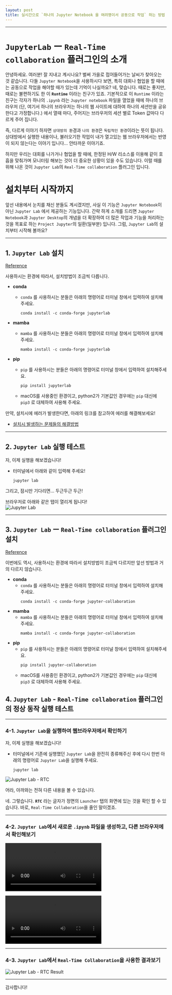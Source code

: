 ```yaml
---
layout: post
title: 실시간으로 `하나의 Jupyter Notebook 을 여려명이서 공동으로 작업` 하는 방법
---
```


*****

# `JupyterLab` ー `Real-Time collaboration` 플러그인의 소개

안녕하세요. 여러분! 잘 지내고 계시나요? 벌써 가을로 접어들어가는 날씨가 찾아오는 것 같습니다.
다들 `Jupyter Notebook`을 사용하시다 보면, 특히 대회나 협업을 할 때에는 공동으로 작업을 해야할 때가 있는데 기억이 나실까요?
네, 맞습니다. 때로는 좋지만, 때로는 불편하기도 한 이 **`Runtime`** 이라는 친구가 있죠.
기본적으로 이 `Runtime` 이라는 친구는 각자가 하나의 `.ipynb` 라는 `Jupyter notebook` 파일을 열었을 때에 하나의 브라우저 (단, 여기서 하나의 브라우저는 하나의 웹 사이트에 대하여 하나의 세션만을 공유한다고 가정합니다.)
에서 열때 마다, 주어지는 브라우저의 세션 별로 Token 값마다 다르게 주어 집니다.

즉, 다르게 이야기 하자면 `상대방의 환`경과 `나의 환경`은 `독립적인 환경`이라는 뜻이 됩니다.
상대방에서 실행한 내용이나, 불러오기한 작업이 내가 열고있는 웹 브라우저에서는 반영이 되지 않는다는 이야기 입니다... 안타까운 이야기죠.

하지만 우리는 대회를 나가거나 협업을 할 때에, 한정된 H/W 리소스를 이용해 같이 호흡을 맞춰가며 모니터링 해보는 것이 더 중요한 상황이 있을 수도 있습니다.
이럴 때를 위해 나온 것이 `Jupyter Lab`의 `Real-Time collaboration` 플러그인 입니다.


# 설치부터 시작까지
앞선 내용에서 눈치를 채신 분들도 계시겠지만, 사실 이 기능은 `Jupyter Notebook`이 아닌 `Jupyter Lab` 에서 제공하는 기능입니다.
간략 하게 소개를 드리면 `Jupyter Notebook`과 `Jupyter Desktop`의 개념을 더 확장하여 더 많은 작업과 기능을 처리하는 것을 목표로 하는 `Project Jupyter`의 일환(일부분) 입니다.
그럼, `Jupyter Lab`의 설치부터 시작해 볼까요?

*****

## 1. `Jupyter Lab` 설치
[Reference](https://jupyterlab.readthedocs.io/en/stable/getting_started/installation.html)

사용하시는 환경에 따라서, 설치방법이 조금씩 다릅니다.
-  **conda**
   - `conda` 를 사용하시는 분들은 아래의 명령어로 터미널 창에서 입력하여 설치해주세요.
        ```shell
        conda install -c conda-forge jupyterlab
        ```
- **mamba**
   - `mamba` 를 사용하시는 분들은 아래의 명령어로 터미널 창에서 입력하여 설치해주세요.
        ```shell
        mamba install -c conda-forge jupyterlab
        ```

- **pip**
  - `pip` 를 사용하시는 분들은 아래의 명령어로 터미널 창에서 입력하여 설치해주세요.
       ```shell
       pip install jupyterlab
       ```
  - macOS를 사용중인 환경이고, python2가 기본값인 경우에는 `pip` 대신에 `pip3` 로 대체하여 사용해 주세요.


만약, 설치시에 에러가 발생한다면, 아래의 링크를 참고하여 에러를 해결해보세요! <br/>
- [설치시 발생하는 문제들의 해결방법](https://jupyterlab.readthedocs.io/en/stable/getting_started/installation.html#installation-problems)

*****

## 2. `Jupyter Lab` 실행 테스트

자, 이제 실행을 해보겠습니다!
- 터미널에서 아래와 같이 입력해 주세요!
  ```shell
  jupyter lab
  ```

그리고, 잠시만 기다리면... 두근두근 두근!

브라우저로 아래와 같은 탭이 열리게 됩니다!<br/>
![Jupyter Lab](https://cellularhacker.github.io/public/images/jupyterlab_startup-001.png)

*****

## 3. `Jupyter Lab` ー `Real-Time collaboration` 플러그인 설치
[Reference](https://jupyterlab-realtime-collaboration.readthedocs.io/en/latest/)

이번에도 역시, 사용하시는 환경에 따라서 설치방법이 조금씩 다르지만 앞선 방법과 거의 다르지 않습니다.
- **conda**
  - `conda` 를 사용하시는 분들은 아래의 명령어로 터미널 창에서 입력하여 설치해주세요.
       ```shell
       conda install -c conda-forge jupyter-collaboration
       ```
- **mamba**
  - `mamba` 를 사용하시는 분들은 아래의 명령어로 터미널 창에서 입력하여 설치해주세요.
       ```shell
       mamba install -c conda-forge jupyter-collaboration
       ```
- **pip**
  - `pip` 를 사용하시는 분들은 아래의 명령어로 터미널 창에서 입력하여 설치해주세요.
       ```shell
       pip install jupyter-collaboration
       ```
  - macOS를 사용중인 환경이고, python2가 기본값인 경우에는 `pip` 대신에 `pip3` 로 대체하여 사용해 주세요.
## 4. `Jupyter Lab` - `Real-Time collaboration` 플러그인의 정상 동작 실행 테스트

*****

### 4-1. `Jupyter Lab`을 실행하여 웹브라우저에서 확인하기

자, 이제 실행을 해보겠습니다!
- 터미널에서 기존에 실행했던 `Jupyter Lab`을 완전히 종류해주신 후에 다시 한번 아래의 명령어로 `Jupyter Lab`을 실행해 주세요.
     ```shell
     jupyter lab
     ```

![Jupyter Lab - RTC](https://cellularhacker.github.io/public/images/jupyterlab_rtc-001.png)

어라, 아까와는 전혀 다른 내용을 볼 수 있습니다.


네. 그렇습니다. **`RTC`** 라는 글자가 정면의 `Launcher` 탭의 화면에 있는 것을 확인 할 수 있습니다.
바로, `Real-Time Collaboration`을 줄인 말이겠죠.

*****

### 4-2. `Jupyter Lab`에서 새로운 `.ipynb` 파일을 생성하고, 다른 브라우저에서 확인해보기
![Jupyter Lab - RTC Demo](https://cellularhacker.github.io/public/images/jupyterlab-rtc_demo.mp4)

[//]: # (<video width="900px" src="https://cellularhacker.github.io/public/images/jupyterlab-rtc_demo.mp4"></video>)

![Jupyter Lab - RTC Demo2](https://cellularhacker.github.io/public/images/jupyterlab-rtc_demo.mov)

*****

### 4-3. `Jupyter Lab`에서 `Real-Time Collaboration`을 사용한 결과보기
![Jupyter Lab - RTC Result](https://cellularhacker.github.io/public/images/jupyterlab_rtc-002.png)

*****

감사합니다!
